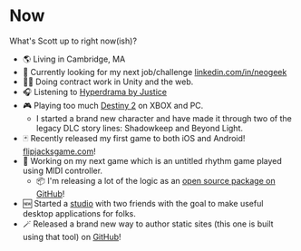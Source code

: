 # Now

What's Scott up to right now(ish)?

- 🌎 Living in Cambridge, MA
- 👀 Currently looking for my next job/challenge [linkedin.com/in/neogeek](https://linkedin.com/in/neogeek)
- 👷‍♂️ Doing contract work in Unity and the web.
- 🎧 Listening to [Hyperdrama by Justice](https://open.spotify.com/album/6ooBxhsOVedpX4zPTCyL86?si=M6UHSgdUQteKj2Cgw2X0Ag)
- 🎮 Playing too much [Destiny 2](https://www.bungie.net/7/en/Destiny/) on XBOX and PC.
  - I started a brand new character and have made it through two of the legacy DLC story lines: Shadowkeep and Beyond Light.
- 🃏 Recently released my first game to both iOS and Android! [flipjacksgame.com](https://flipjacksgame.com/)!
- 🎹 Working on my next game which is an untitled rhythm game played using MIDI controller.
  - 📦 I'm releasing a lot of the logic as an [open source package on GitHub](https://github.com/neogeek/rhythm-game-utilities)!
- 🆕 Started a [studio](https://omnyist.productions/) with two friends with the goal to make useful desktop applications for folks.
- 🪄 Released a brand new way to author static sites (this one is built using that tool) on [GitHub](https://github.com/neogeek/onlybuild)!
